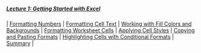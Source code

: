<!--![Power-USER-Mastering-MS-Excel-Banner.jpg](/images/Power-USER-Mastering-MS-Excel-Banner.jpg)-->
##### [Lecture 1: Getting Started with Excel](./pages/m01)

| [Formatting Numbers](./pages/m01#formatting-numbers) | 
[Formatting Cell Text](./pages/m01#formatting-cell-text) | [Working with Fill Colors and Backgrounds](./pages/m01#working-with-fill-colors-and-backgrounds) | [Formatting Worksheet Cells](./pages/m01#formatting-worksheet-cells) | [Applying Cell Styles](./pages/m01#applying-cell-styles) | [Copying and Pasting Formats](./pages/m01#copying-and-pasting-formats) | [Highlighting Cells with Conditional Formats](./pages/m01#highlighting-cells-with-conditional-formats) | [Summary](./pages/m01#summary) | 
